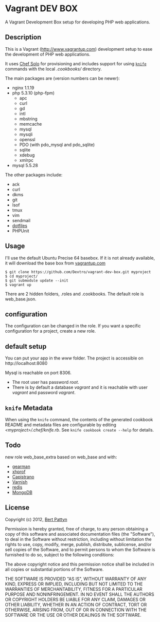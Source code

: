 # Vagrant DEV BOX

A Vagrant Development Box setup for developing PHP web applications.

## Description

This is a Vagrant (http://www.vagrantup.com) development setup to ease the development of PHP web applications.

It uses [Chef Solo](http://vagrantup.com/docs/provisioners/chef_solo.html)
for provisioning and includes support for using [`knife`](http://wiki.opscode.com/display/chef/Knife) commands with the local _.cookbooks/_ directory.

The main packages are (version numbers can be newer):

* nginx 1.1.19
* php 5.3.10 (php-fpm)
  * apc
  * curl
  * gd
  * intl
  * mbstring
  * memcache
  * mysql
  * mysqli
  * openssl
  * PDO (with pdo_mysql and pdo_sqlite)
  * sqlite
  * xdebug
  * xmlrpc
* mysql 5.5.28

The other packages include:

* ack
* curl
* dkms
* git
* lsof
* tmux
* vim
* sendmail
* [dotfiles](https://github.com/wijs/dotfiles-server)
* PHPUnit

## Usage

I'll use the default Ubuntu Precise 64 basebox.
If it is not already available, it will download the base box from [vagrantup.com](http://files.vagrantup.com/precise64.box)

    $ git clone https://github.com/Dextro/vagrant-dev-box.git myproject
    $ cd myproject/
    $ git submodule update --init
    $ vagrant up

There are 2 hidden folders, .roles and .cookbooks.
The default role is web_base.json.    

## configuration

The configuration can be changed in the role.
If you want a specific configuration for a project, create a new role.

## default setup

You can put your app in the _www_ folder. The project is accessible on http://localhost:8080

Mysql is reachable on port 8306.

* The root user has password _root_.
* There is by default a database _vagrant_ and it is reachable with user _vagrant_ and password _vagrant_.

## `knife` Metadata

When using the `knife` command, the contents of the generated cookbook
README and metadata files are configurable by editing _&lt;myproject&gt;/.chef/knife.rb_.
See `knife cookbook create --help` for details.

## Todo

new role web_base_extra based on web_base and with:

* [gearman](http://gearman.org)
* [xhprof](http://pecl.php.net/package/xhprof)
* [Capistrano](https://github.com/capistrano/capistrano)
* [Varnish](https://www.varnish-cache.org/)
* [redis](http://redis.io/)
* [MongoDB](http://www.mongodb.org/)

## License

Copyright (c) 2012, [Bert Pattyn](mailto:dextro@dextrose.be)

Permission is hereby granted, free of charge, to any person obtaining
a copy of this software and associated documentation files (the
"Software"), to deal in the Software without restriction, including
without limitation the rights to use, copy, modify, merge, publish,
distribute, sublicense, and/or sell copies of the Software, and to
permit persons to whom the Software is furnished to do so, subject to
the following conditions:

The above copyright notice and this permission notice shall be
included in all copies or substantial portions of the Software.

THE SOFTWARE IS PROVIDED "AS IS", WITHOUT WARRANTY OF ANY KIND,
EXPRESS OR IMPLIED, INCLUDING BUT NOT LIMITED TO THE WARRANTIES OF
MERCHANTABILITY, FITNESS FOR A PARTICULAR PURPOSE AND
NONINFRINGEMENT. IN NO EVENT SHALL THE AUTHORS OR COPYRIGHT HOLDERS BE
LIABLE FOR ANY CLAIM, DAMAGES OR OTHER LIABILITY, WHETHER IN AN ACTION
OF CONTRACT, TORT OR OTHERWISE, ARISING FROM, OUT OF OR IN CONNECTION
WITH THE SOFTWARE OR THE USE OR OTHER DEALINGS IN THE SOFTWARE.
